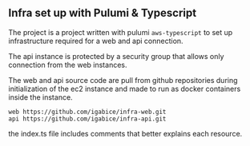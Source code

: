 ## Infra set up with Pulumi & Typescript

The project is a project written with pulumi `aws-typescript` to set up infrastructure required for a web and api connection.

The api instance is protected by a security group that allows only connection from the web instances.

The web and api source code are pull from github repositories during initialization of the ec2 instance and made to run as docker containers inside the instance. 

```
web https://github.com/igabice/infra-web.git
api https://github.com/igabice/infra-api.git 
```

the index.ts file includes comments that better explains each resource.
